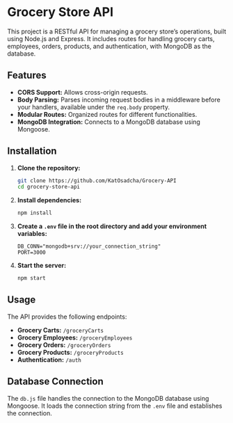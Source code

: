 # Grocery Store API

This project is a RESTful API for managing a grocery store’s operations, built using Node.js and Express. It includes routes for handling grocery carts, employees, orders, products, and authentication, with MongoDB as the database.

## Features

- **CORS Support:** Allows cross-origin requests.
- **Body Parsing:** Parses incoming request bodies in a middleware before your handlers, available under the `req.body` property.
- **Modular Routes:** Organized routes for different functionalities.
- **MongoDB Integration:** Connects to a MongoDB database using Mongoose.

## Installation

1. **Clone the repository:**
    ```bash
    git clone https://github.com/KatOsadcha/Grocery-API
    cd grocery-store-api
    ```

2. **Install dependencies:**
    ```bash
    npm install
    ```

3. **Create a `.env` file in the root directory and add your environment variables:**
    ```env
    DB_CONN="mongodb+srv://your_connection_string"
    PORT=3000
    ```

4. **Start the server:**
    ```bash
    npm start
    ```

## Usage

The API provides the following endpoints:

- **Grocery Carts:** `/groceryCarts`
- **Grocery Employees:** `/groceryEmployees`
- **Grocery Orders:** `/groceryOrders`
- **Grocery Products:** `/groceryProducts`
- **Authentication:** `/auth`

## Database Connection

The `db.js` file handles the connection to the MongoDB database using Mongoose. It loads the connection string from the `.env` file and establishes the connection.
